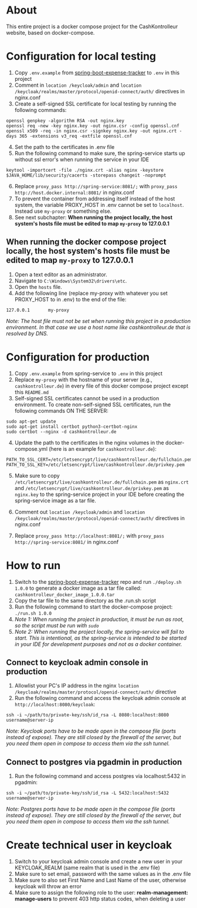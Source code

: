 # About

This entire project is a docker compose project for the CashKontrolleur website, based on docker-compose.

# Configuration for local testing

1. Copy `.env.example` from [spring-boot-expense-tracker](https://github.com/nek8082/spring-boot-expense-tracker) to `.env` in this project
2. Comment in `location /keycloak/admin` and `location /keycloak/realms/master/protocol/openid-connect/auth/` directives in nginx.conf
3. Create a self-signed SSL certificate for local testing by running the following commands:
```
openssl genpkey -algorithm RSA -out nginx.key
openssl req -new -key nginx.key -out nginx.csr -config openssl.cnf
openssl x509 -req -in nginx.csr -signkey nginx.key -out nginx.crt -days 365 -extensions v3_req -extfile openssl.cnf
```
4. Set the path to the certificates in .env file
5. Run the following command to make sure, the spring-service starts up without ssl error's when running the service in your IDE
```
keytool -importcert -file ./nginx.crt -alias nginx -keystore $JAVA_HOME/lib/security/cacerts -storepass changeit -noprompt
```
6. Replace `proxy_pass http://spring-service:8081/;` with `proxy_pass http://host.docker.internal:8081/` in nginx.conf
7. To prevent the container from addressing itself instead of the host system, the variable PROXY_HOST in .env cannot be set to `localhost`. Instead use `my-proxy` or something else.
8. See next subchapter:  **When running the project locally, the host system's hosts file must be edited to map `my-proxy` to 127.0.0.1**

## When running the docker compose project locally, the host system's hosts file must be edited to map `my-proxy` to 127.0.0.1

1. Open a text editor as an administrator.
2. Navigate to `C:\Windows\System32\drivers\etc`.
3. Open the `hosts` file.
4. Add the following line (replace my-proxy with whatever you set PROXY_HOST to in .env) to the end of the file:
```
127.0.0.1       my-proxy
```
_Note: The host file must not be set when running this project in a production environment. In that case we use a host name like cashkontrolleur.de that is resolved by DNS._

# Configuration for production

1. Copy `.env.example` from spring-service to `.env` in this project
2. Replace `my-proxy` with the hostname of your server (e.g., `cashkontrolleur.de`) in every file of this docker compose project except this `README.md`
3. Self-signed SSL certificates cannot be used in a production environment. To create non-self-signed SSL certificates, run the following commands ON THE SERVER:
```
sudo apt-get update
sudo apt-get install certbot python3-certbot-nginx
sudo certbot --nginx -d cashkontrolleur.de
```
4. Update the path to the certificates in the nginx volumes in the docker-compose.yml (here is an example for `cashkontrolleur.de`):
```
PATH_TO_SSL_CERT=/etc/letsencrypt/live/cashkontrolleur.de/fullchain.pem
PATH_TO_SSL_KEY=/etc/letsencrypt/live/cashkontrolleur.de/privkey.pem
```
5. Make sure to copy `/etc/letsencrypt/live/cashkontrolleur.de/fullchain.pem` as `nginx.crt` and `/etc/letsencrypt/live/cashkontrolleur.de/privkey.pem` as `nginx.key` to the spring-service project in your IDE before creating the spring-service image as a tar file.

6. Comment out `location /keycloak/admin` and `location /keycloak/realms/master/protocol/openid-connect/auth/` directives in nginx.conf

7. Replace `proxy_pass http://localhost:8081/;` with `proxy_pass http://spring-service:8081/` in nginx.conf

# How to run
1. Switch to the [spring-boot-expense-tracker](https://github.com/nek8082/spring-boot-expense-tracker) repo and run `./deploy.sh 1.0.0` to generate a docker image as a tar file called: `cashkontrolleur_docker_image_1.0.0.tar`
2. Copy the tar file to the same directory as the .run.sh script
3. Run the following command to start the docker-compose project: `./run.sh 1.0.0`
4. _Note 1: When running the project in production, it must be run as root, so the script must be run with `sudo`_
5. _Note 2: When running the project locally, the spring-service will fail to start. This is intentional, as the spring-service is intended to be started in your IDE for development purposes and not as a docker container._

## Connect to keycloak admin console in production

1. Allowlist your PC's IP address in the nginx `location /keycloak/realms/master/protocol/openid-connect/auth/` directive
2. Run the following command and access the keycloak admin console at `http://localhost:8080/keycloak`:
```
ssh -i ~/path/to/private-key/ssh/id_rsa -L 8080:localhost:8080 username@server-ip
```
_Note: Keycloak ports have to be made open in the compose file (ports instead of expose). They are still closed by the firewall of the server, but you need them open in compose to access them via the ssh tunnel._

## Connect to postgres via pgadmin in production

1. Run the following command and access postgres via localhost:5432 in pgadmin:
```
ssh -i ~/path/to/private-key/ssh/id_rsa -L 5432:localhost:5432 username@server-ip
```
_Note: Postgres ports have to be made open in the compose file (ports instead of expose). They are still closed by the firewall of the server, but you need them open in compose to access them via the ssh tunnel._

# Create technical user in keycloak
1. Switch to your keycloak admin console and create a new user in your KEYCLOAK_REALM (same realm that is used in the .env file)
2. Make sure to set email, password with the same values as in the .env file
3. Make sure to also set First Name and Last Name of the user, otherwise keycloak will throw an error
4. Make sure to assign the following role to the user: **realm-management: manage-users** to prevent 403 http status codes, when deleting a user